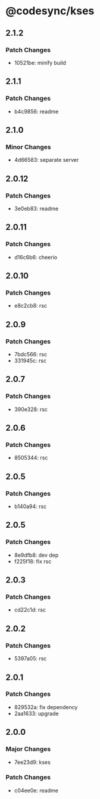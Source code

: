 # @codesync/kses

## 2.1.2

### Patch Changes

- 10521be: minify build

## 2.1.1

### Patch Changes

- b4c9856: readme

## 2.1.0

### Minor Changes

- 4d66583: separate server

## 2.0.12

### Patch Changes

- 3e0eb83: readme

## 2.0.11

### Patch Changes

- d16c6b6: cheerio

## 2.0.10

### Patch Changes

- e8c2cb8: rsc

## 2.0.9

### Patch Changes

- 7bdc566: rsc
- 331945c: rsc

## 2.0.7

### Patch Changes

- 390e328: rsc

## 2.0.6

### Patch Changes

- 8505344: rsc

## 2.0.5

### Patch Changes

- b140a94: rsc

## 2.0.5

### Patch Changes

- 8e9dfb8: dev dep
- f225f18: fix rsc

## 2.0.3

### Patch Changes

- cd22c1d: rsc

## 2.0.2

### Patch Changes

- 5397a05: rsc

## 2.0.1

### Patch Changes

- 829532a: fix dependency
- 2aa1633: upgrade

## 2.0.0

### Major Changes

- 7ee23d9: kses

### Patch Changes

- c04ee0e: readme

